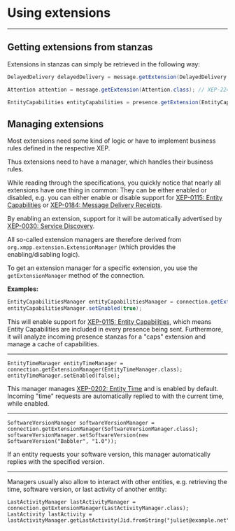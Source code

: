 # Using extensions
---

## Getting extensions from stanzas

Extensions in stanzas can simply be retrieved in the following way:

```java
DelayedDelivery delayedDelivery = message.getExtension(DelayedDelivery.class); // XEP-203
```
```java
Attention attention = message.getExtension(Attention.class); // XEP-224
```
```java
EntityCapabilities entityCapabilities = presence.getExtension(EntityCapabilities.class); // XEP-115
```

## Managing extensions

Most extensions need some kind of logic or have to implement business rules defined in the respective XEP.

Thus extensions need to have a manager, which handles their business rules.

While reading through the specifications, you quickly notice that nearly all extensions have one thing in common: They can be either enabled or disabled, e.g. you can either enable or disable
support for [XEP-0115: Entity Capabilities](http://xmpp.org/extensions/xep-0115.html) or [XEP-0184: Message Delivery Receipts](http://xmpp.org/extensions/xep-0184.html).

By enabling an extension, support for it will be automatically advertised by [XEP-0030: Service Discovery](http://xmpp.org/extensions/xep-0030.html).

All so-called extension managers are therefore derived from ```org.xmpp.extension.ExtensionManager``` (which provides the enabling/disabling logic).

To get an extension manager for a specific extension, you use the ```getExtensionManager``` method of the connection.

**Examples:**

```java
EntityCapabilitiesManager entityCapabilitiesManager = connection.getExtensionManager(EntityCapabilitiesManager.class);
entityCapabilitiesManager.setEnabled(true);
```

This will enable support for [XEP-0115: Entity Capabilities](http://xmpp.org/extensions/xep-0115.html), which means Entity Capabilities are included in every presence being sent.
Furthermore, it will analyze incoming presence stanzas for a "caps" extension and manage a cache of capabilities.

---

```
EntityTimeManager entityTimeManager = connection.getExtensionManager(EntityTimeManager.class);
entityTimeManager.setEnabled(false);
```

This manager manages [XEP-0202: Entity Time](http://xmpp.org/extensions/xep-0202.html) and is enabled by default.
Incoming "time" requests are automatically replied to with the current time, while enabled.

---

```
SoftwareVersionManager softwareVersionManager = connection.getExtensionManager(SoftwareVersionManager.class);
softwareVersionManager.setSoftwareVersion(new SoftwareVersion("Babbler", "1.0"));
```

If an entity requests your software version, this manager automatically replies with the specified version.

---

Managers usually also allow to interact with other entities, e.g. retrieving the time, software version, or last activity of another entity:

```
LastActivityManager lastActivityManager = connection.getExtensionManager(LastActivityManager.class);
LastActivity lastActivity = lastActivityManager.getLastActivity(Jid.fromString("juliet@example.net"));
```
